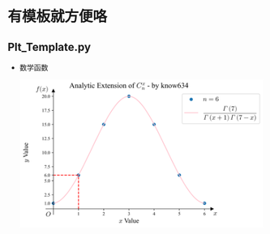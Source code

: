 # 有模板就方便咯

## Plt_Template.py

- 数学函数
  
  ![](https://github.com/knew634/Template/blob/master/Analytic%20Extension%20of%20Combinatorial%20Numbers.png)